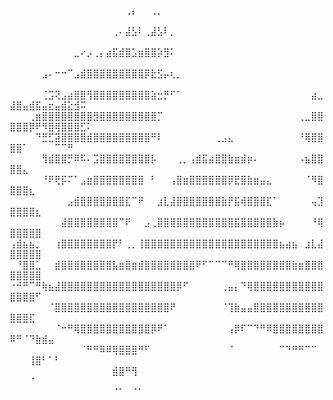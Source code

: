 ⠀⠀⠀⠀⠀⠀⠀⠀⠀⠀⠀⠀⠀⠀⠀⠀⠀⠀⢀⡄⠀⠀⢀⡀⠀⠀⠀⠀⠀⠀⠀⠀⠀⠀⠀⠀⠀⠀⠀⠀⠀⠀⠀⠀⠀⠀⠀⠀⠀⠀⠀⠀⠀⠀⠀⠀⠀⠀⠀⠀⠀⠀
⠀⠀⠀⠀⠀⠀⠀⠀⠀⠀⠀⠀⠀⠀⠀⠀⢀⠄⣼⣣⠇⢀⣼⣣⠇⡀⠀⠀⠀⠀⠀⠀⠀⠀⠀⠀⠀⠀⠀⠀⠀⠀⠀⠀⠀⠀⠀⠀⠀⠀⠀⠀⠀⠀⠀⠀⠀⠀⠀⠀⠀⠀
⠀⠀⠀⠀⠀⠀⠀⠀⠀⠀⣀⠔⡠⢀⡄⣴⣯⣾⣿⣡⣶⣿⣿⡵⣻⠅⠀⠀⠀⠀⠀⠀⠀⠀⠀⠀⠀⠀⠀⠀⠀⠀⠀⠀⠀⠀⠀⠀⠀⠀⠀⠀⠀⠀⠀⠀⠀⠀⠀⠀⠀⠀
⠀⠀⠀⠀⠀⣠⠄⠒⠒⠉⣠⣾⣿⣿⣿⣿⣿⣿⣿⣿⣿⡿⣗⣫⡤⢆⡀⠀⠀⠀⠀⠀⠀⠀⠀⠀⠀⠀⠀⠀⠀⠀⠀⠀⠀⠀⠀⠀⠀⠀⠀⠀⠀⠀⠀⠀⠀⠀⠀⠀⠀⠀
⠀⠀⠀⠀⠀⢈⣩⢝⣠⣴⣿⣿⢻⣿⣿⣿⣿⣿⣿⣿⣿⣿⣵⣒⡛⠋⠁⠀⠀⠀⠀⠀⠀⠀⠀⠀⠀⠀⠀⠀⠀⠀⠀⠀⠀⠀⠀⣴⣀⣼⣿⣤⣾⣯⣤⣖⣤⣾⣕⣺⠭⠀
⠀⠀⠀⢀⣶⣿⣿⣿⣿⣿⣿⣿⣿⣻⣿⣿⣿⣿⣿⣿⣿⣿⣿⡉⠀⠀⠀⠀⠀⠀⠀⠀⠀⠀⠀⠀⠀⠀⠀⠀⠀⠀⠀⠀⠀⢀⣀⣿⣿⣿⣿⣿⡿⠟⠻⣿⢿⣿⣿⣿⣋⠅
⠀⠀⠀⠀⠙⣛⣋⣽⣿⣿⣿⣿⣾⣿⣿⣿⣿⣿⣿⣿⣿⣿⠛⠇⠀⠀⠀⠀⠀⠀⠀⠀⢀⣠⣄⠀⠀⠀⠀⠀⠀⠀⠀⠀⠀⠘⢿⣿⣿⣿⣿⠁⠀⠀⠀⠀⠉⠉⠛⠀⠀⠀
⠀⠀⠀⠀⠀⢻⣾⣿⣿⡛⠿⠯⠄⣩⣿⣿⣿⣿⣿⣿⣿⣿⡧⠀⠀⠀⢀⡀⢠⣾⣯⣴⣿⣿⣷⣶⣾⡶⠄⠀⠀⠀⠀⠀⠀⠠⣦⣿⣿⣿⣿⣄⠀⠀⠀⠀⠀⠀⠀⠀⠀⠀
⠀⠀⠀⠀⠀⠘⠟⢟⡯⠍⠁⣠⣶⣿⣿⣿⣿⣿⣿⣿⣿⠀⠃⠀⠀⢠⣿⣶⣿⣿⣿⣿⣿⣿⡿⣟⣿⣷⣶⣤⣄⠀⠀⠀⠀⠀⠈⠻⣿⣿⣿⣿⣆⠀⠀⠀⠀⠀⠀⠀⠀⠀
⠀⠀⠀⠀⠀⠀⠀⠀⠀⣠⣾⣿⣿⣿⣿⣿⣿⣿⣏⠉⠟⠀⠀⣰⣇⣼⣿⣿⣿⣿⣿⣿⣿⣷⡟⣯⢾⣿⣿⣿⣏⠁⠀⠀⠀⠀⠀⢤⣹⣿⣿⣿⣿⣆⠀⠀⠀⠀⠀⠀⠀⠀
⠀⠀⠀⠀⠀⠀⠀⠀⣼⣿⣿⣿⣿⣿⣿⣿⣿⠉⠟⠀⠀⣠⢀⣿⣿⣿⣿⣿⣿⣿⣿⣿⣿⣿⣿⣯⣿⣿⣿⣿⣿⣷⡦⠀⠀⠀⠀⠘⢿⣿⣿⣿⣿⣿⠀⠀⠀⠀⠀⠀⠀⠀
⢠⣾⣦⣦⡀⠀⠀⢰⣿⣿⣿⣿⣿⣿⣿⣿⡟⠃⢀⡀⢸⣿⣿⣿⣿⣿⣿⣿⣿⣿⣿⣿⣿⣿⣿⣿⣿⣿⣿⣿⣿⣿⣦⣴⣦⠀⣰⣇⣼⣿⣿⣿⣿⣿⠀⠀⠀⠀⠀⠀⠀⠀
⠀⠘⣿⣿⣁⠀⠀⣾⣿⣿⣿⣿⣿⣿⣿⣿⣧⣶⣿⣶⣾⣿⣿⣿⣿⣿⣿⣿⣿⠟⠋⠉⠉⠉⠛⢿⣿⣿⣿⣿⣿⣿⣿⣿⣷⣶⣿⣿⣿⣿⣿⣿⣿⣿⠀⠀⠀⠀⠀⠀⠀⠀
⠐⠚⠛⠉⠛⢷⣦⣼⣿⣿⣿⣿⣿⣿⣿⣿⣿⣿⣿⣿⣿⣿⣿⣿⣿⣿⡿⠋⠀⠀⠀⠀⠀⢀⣤⡄⠙⢿⣿⣿⣿⣿⣿⣿⣿⣿⣿⣿⣿⣿⣿⣿⣿⠋⠀⠀⠀⠀⠀⠀⠀⠀
⠀⠀⠀⠀⠀⠀⠈⣿⣿⣿⣿⣿⣿⣿⣿⣿⣿⣿⣿⣿⣿⣿⣿⣿⣿⠟⠀⠀⠀⠀⠀⠀⠀⠈⢹⣷⣤⣤⣿⣿⣿⣿⣿⣿⣿⣿⣿⣿⣿⣿⣿⣿⣏⠀⠀⠀⠀⠀⠀⠀⠀⠀
⠀⠀⠀⠀⠀⠀⠀⠈⠒⠛⢿⣿⣿⣿⣿⣿⣿⣿⣿⣿⣿⣿⡿⠟⠁⠀⠀⠀⠀⠀⠀⠀⠀⠀⢠⡿⠏⠉⠙⠛⠿⣿⣿⣿⣿⣿⣿⣿⣿⠿⠛⠈⠙⣷⣾⣤⠀⠀⠀⠀⠀⠀
⠀⠀⠀⠀⠀⠀⠀⠀⠀⠀⠀⠈⠛⠛⠿⠿⢿⣿⣿⣿⠛⠋⠀⠀⠀⠀⠀⠀⠀⠀⠀⠀⠀⠀⠈⠀⠀⠀⠀⠀⠀⠀⠉⠙⠛⠛⠉⠉⠀⠀⠀⠀⢸⣿⠃⠁⠃⠀⠀⠀⠀⠀
⠀⠀⠀⠀⠀⠀⠀⠀⠀⠀⠀⠀⠀⠀⠀⠀⣾⣿⠛⢻⠀⠀⠀⠀⠀⠀⠀⠀⠀⠀⠀⠀⠀⠀⠀⠀⠀⠀⠀⠀⠀⠀⠀⠀⠀⠀⠀⠀⠀⠀⠀⠀⠈⠀⠀⠀⠀⠀⠀⠀⠀⠀
⠀⠀⠀⠀⠀⠀⠀⠀⠀⠀⠀⠀⠀⠀⠀⠀⠈⠁⠀⠈⠁⠀⠀⠀⠀⠀⠀⠀⠀⠀⠀⠀⠀⠀⠀⠀⠀⠀⠀⠀⠀⠀⠀⠀⠀⠀⠀⠀⠀⠀⠀⠀⠀⠀⠀⠀⠀⠀⠀⠀⠀⠀
